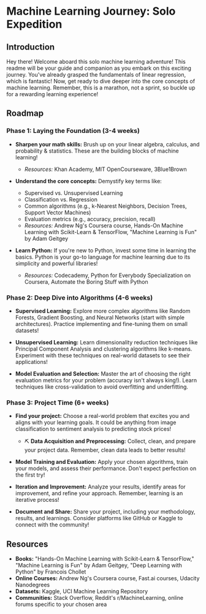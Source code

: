 # Machine Learning Journey: Solo Expedition

## Introduction

Hey there! Welcome aboard this solo machine learning adventure! This readme will be your guide and companion as you embark on this exciting journey. You've already grasped the fundamentals of linear regression, which is fantastic! Now, get ready to dive deeper into the core concepts of machine learning. Remember, this is a marathon, not a sprint, so buckle up for a rewarding learning experience!

## Roadmap


### Phase 1: Laying the Foundation (3-4 weeks)

- **Sharpen your math skills:** Brush up on your linear algebra, calculus, and probability & statistics. These are the building blocks of machine learning!
  - *Resources:* Khan Academy, MIT OpenCourseware, 3Blue1Brown

- **Understand the core concepts:** Demystify key terms like:
  - Supervised vs. Unsupervised Learning
  - Classification vs. Regression
  - Common algorithms (e.g., k-Nearest Neighbors, Decision Trees, Support Vector Machines)
  - Evaluation metrics (e.g., accuracy, precision, recall)
  - *Resources:* Andrew Ng's Coursera course, Hands-On Machine Learning with Scikit-Learn & TensorFlow, "Machine Learning is Fun" by Adam Geitgey

- **Learn Python:** If you're new to Python, invest some time in learning the basics. Python is your go-to language for machine learning due to its simplicity and powerful libraries!
  - *Resources:* Codecademy, Python for Everybody Specialization on Coursera, Automate the Boring Stuff with Python

### Phase 2: Deep Dive into Algorithms (4-6 weeks)

- **Supervised Learning:** Explore more complex algorithms like Random Forests, Gradient Boosting, and Neural Networks (start with simple architectures). Practice implementing and fine-tuning them on small datasets!

- **Unsupervised Learning:** Learn dimensionality reduction techniques like Principal Component Analysis and clustering algorithms like k-means. Experiment with these techniques on real-world datasets to see their applications!

- **Model Evaluation and Selection:** Master the art of choosing the right evaluation metrics for your problem (accuracy isn't always king!). Learn techniques like cross-validation to avoid overfitting and underfitting.

### Phase 3: Project Time (6+ weeks)

- **Find your project:** Choose a real-world problem that excites you and aligns with your learning goals. It could be anything from image classification to sentiment analysis to predicting stock prices!
  - ⛏️ **Data Acquisition and Preprocessing:** Collect, clean, and prepare your project data. Remember, clean data leads to better results!

- **Model Training and Evaluation:** Apply your chosen algorithms, train your models, and assess their performance. Don't expect perfection on the first try!

- **Iteration and Improvement:** Analyze your results, identify areas for improvement, and refine your approach. Remember, learning is an iterative process!

- **Document and Share:** Share your project, including your methodology, results, and learnings. Consider platforms like GitHub or Kaggle to connect with the community!

## Resources

- **Books:** "Hands-On Machine Learning with Scikit-Learn & TensorFlow," "Machine Learning is Fun" by Adam Geitgey, "Deep Learning with Python" by Francois Chollet
- **Online Courses:** Andrew Ng's Coursera course, Fast.ai courses, Udacity Nanodegrees
- **Datasets:** Kaggle, UCI Machine Learning Repository
- **Communities:** Stack Overflow, Reddit's r/MachineLearning, online forums specific to your chosen area
